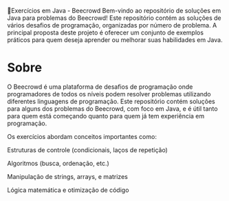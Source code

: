 🐝Exercícios em Java - Beecrowd
Bem-vindo ao repositório de soluções em Java para problemas do Beecrowd! Este repositório contém as soluções de vários desafios de programação, organizadas por número de problema. A principal proposta deste projeto é oferecer um conjunto de exemplos práticos para quem deseja aprender ou melhorar suas habilidades em Java.

# Sobre
O Beecrowd é uma plataforma de desafios de programação onde programadores de todos os níveis podem resolver problemas utilizando diferentes linguagens de programação. Este repositório contém soluções para alguns dos problemas do Beecrowd, com foco em Java, e é útil tanto para quem está começando quanto para quem já tem experiência em programação.

Os exercícios abordam conceitos importantes como:

Estruturas de controle (condicionais, laços de repetição)

Algoritmos (busca, ordenação, etc.)

Manipulação de strings, arrays, e matrizes

Lógica matemática e otimização de código
